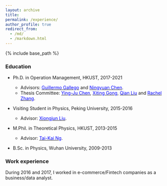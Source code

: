 ```yaml
---
layout: archive
title: 
permalink: /experience/
author_profile: true
redirect_from:
  - /md/
  - /markdown.html
---
```


{% include base_path %}

### Education
* Ph.D. in Operation Management, HKUST, 2017-2021
  - Advisors: <a href="https://ieda.ust.hk/dfaculty/ggallego/" target="_blank"><span style="color:blue">Guillermo Gallego</span></a> and <a href="http://individual.utoronto.ca/ningyuanchen/" target="_blank"><span style="color:blue">Ningyuan Chen</span></a>.
  - Thesis Committee: <a href="https://imchen.people.ust.hk/" target="_blank"><span style="color:blue">Ying-Ju Chen</span></a>, <a href="https://www.bschool.cuhk.edu.hk/staff/gong-xiting/" target="_blank"><span style="color:blue">Xiting Gong</span></a>, 
<a href="https://ieda.ust.hk/eng/faculty-staff.php?catid=5&sid=15&id=13" target="_blank"><span style="color:blue">Qian Liu</span></a> and <a href="https://ieda.ust.hk/dfaculty/rzhang/" target="_blank"><span style="color:blue">Rachel Zhang</span></a>.
  
* Visiting Student in Physics, Peking University, 2015-2016
  - Advisor: <a href="https://icqm.pku.edu.cn/yw/directory/faculty/237465.htm" target="_blank"><span style="color:blue">Xiongjun Liu</span></a>.

* M.Phil. in Theoretical Physics, HKUST, 2013-2015
  - Advisor: <a href="https://physics.ust.hk/eng/people_detail.php?pplcat=1&id=7" target="_blank"><span style="color:blue">Tai-Kai Ng</span></a>.

* B.Sc. in Physics, Wuhan University, 2009-2013

### Work experience
During 2016 and 2017, I worked in e-commerce/Fintech companies as a business/data analyst.
